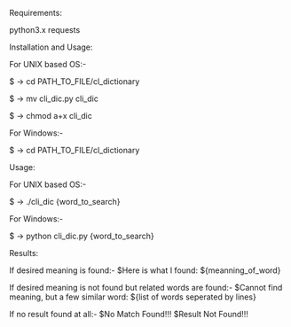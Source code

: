 Requirements:

python3.x
requests

Installation and Usage:

For UNIX based OS:-

$ -> cd PATH_TO_FILE/cl_dictionary

$ -> mv cli_dic.py cli_dic

$ -> chmod a+x cli_dic

For Windows:-

$ -> cd PATH_TO_FILE/cl_dictionary

Usage:

For UNIX based OS:-

$ -> ./cli_dic {word_to_search}

For Windows:-

$ -> python cli_dic.py {word_to_search}

Results:

If desired meaning is found:-
$Here is what I found:
${meanning_of_word}

If desired meaning is not found but related words are found:-
$Cannot find meaning, but a few similar word:
${list of words seperated by lines}

If no result found at all:-
$No Match Found!!!
$Result Not Found!!!
